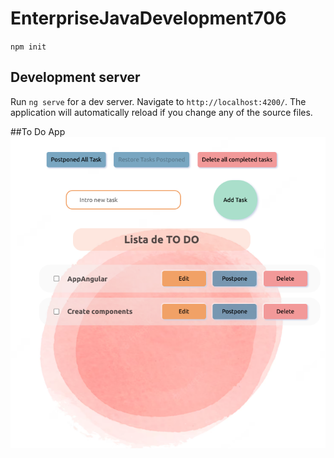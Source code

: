 # EnterpriseJavaDevelopment706

`npm init`

## Development server

Run `ng serve` for a dev server. Navigate to `http://localhost:4200/`. The application will automatically reload if you change any of the source files.

##To Do App
![To Do Tasks](/src/assets/Todo.png)
